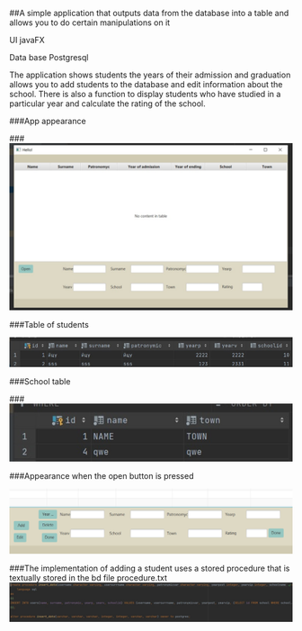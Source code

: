 ##A simple application that outputs data from the database into a table and allows you to do certain manipulations on it

UI javaFX

Data base Postgresql

The application shows students the years of their admission and graduation allows you to add students to the database and edit information about the school. There is also a function to display students who have studied in a particular year and calculate the rating of the school.

###App appearance

###![img_1.png](img_1.png)

###Table of students

![img_4.png](img_4.png)

###School table

###![img_3.png](img_3.png)


###Appearance when the open button is pressed

![img_5.png](img_5.png)

###The implementation of adding a student uses a stored procedure that is textually stored in the bd file procedure.txt 
![img_6.png](img_6.png)
